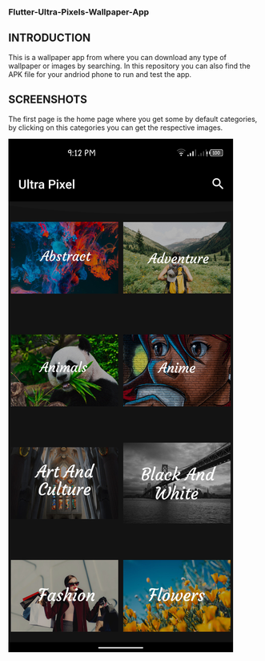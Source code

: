 ### Flutter-Ultra-Pixels-Wallpaper-App

## INTRODUCTION

This is a wallpaper app from where you can download any type of wallpaper or images by searching. In this repository you can also find the APK file for your andriod phone to run and test the app.

## SCREENSHOTS

The first page is the home page where you get some by default categories, by clicking on this categories you can get the respective images.

<img src="ultra_pixels/images/home.png">
